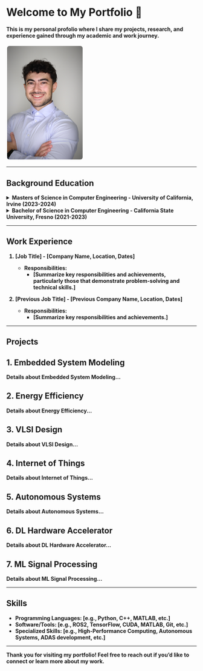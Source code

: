 # Welcome to My Portfolio 👋
 <summary><b>This is my personal profolio where I share my projects, research, and experience gained through my academic and work journey.</summary>
<br>
 
<img src="assets/pfard@uci.edu-48365f5c.jpg" alt="Your Image Description" width="200" style="border: 2px solid white; border-radius: 8px;"/>

---

## Background Education

<details>
  <summary><b>Masters of Science in Computer Engineering</b> - University of California, Irvine (2023-2024)</summary>
  <ul>
    <li><b>Relevant Coursework:</b></li>
    <ul>
      <li><a href="#embedded-system-modeling">Embedded System Modeling</a></li>
      <li><a href="#energy-efficiency">Energy Efficiency</a></li>
      <li><a href="#vlsi-design">VLSI Design</a></li>
      <li><a href="#internet-of-things">Internet of Things</a></li>
      <li><a href="#autonomous-systems">Autonomous Systems</a></li>
      <li><a href="#dl-hardware-accelerator">DL Hardware Accelerator</a></li>
      <li><a href="#ml-signal-processing">ML Signal Processing</a></li>
      <li><a>Communications and Networking</a></li>
    </ul>
  </ul>
</details>

<!-- Sections to jump to -->
















<details>
  <summary><b>Bachelor of Science in Computer Engineering</b> - California State University, Fresno (2021-2023)</summary>
  <ul>
    <li>Relevant coursework:</li>
    <li><a href="link-to-course1">Course 1</a></li>
    <li><a href="link-to-course2">Course 2</a></li>
    <li><a href="link-to-course3">Course 3</a></li>
  </ul>
</details>

---

## Work Experience
1. **[Job Title]** - [Company Name, Location, Dates]
   - Responsibilities:
      - [Summarize key responsibilities and achievements, particularly those that demonstrate problem-solving and technical skills.]
   
2. **[Previous Job Title]** - [Previous Company Name, Location, Dates]
   - Responsibilities:
      - [Summarize key responsibilities and achievements.]

---

## Projects
<h2 id="embedded-system-modeling">1. Embedded System Modeling</h2>
<p>Details about Embedded System Modeling...</p>

<h2 id="energy-efficiency">2. Energy Efficiency</h2>
<p>Details about Energy Efficiency...</p>

<h2 id="vlsi-design">3. VLSI Design</h2>
<p>Details about VLSI Design...</p>

<h2 id="internet-of-things">4. Internet of Things</h2>
<p>Details about Internet of Things...</p>

<h2 id="autonomous-systems">5. Autonomous Systems</h2>
<p>Details about Autonomous Systems...</p>

<h2 id="dl-hardware-accelerator">6. DL Hardware Accelerator</h2>
<p>Details about DL Hardware Accelerator...</p>

<h2 id="ml-signal-processing">7. ML Signal Processing</h2>
<p>Details about ML Signal Processing...</p>

---

## Skills
- **Programming Languages**: [e.g., Python, C++, MATLAB, etc.]
- **Software/Tools**: [e.g., ROS2, TensorFlow, CUDA, MATLAB, Git, etc.]
- **Specialized Skills**: [e.g., High-Performance Computing, Autonomous Systems, ADAS development, etc.]

---

Thank you for visiting my portfolio! Feel free to reach out if you’d like to connect or learn more about my work.
